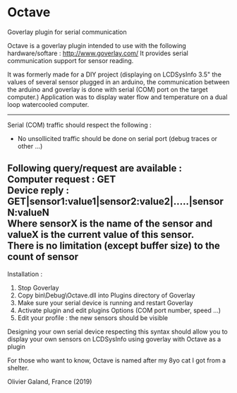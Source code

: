# Octave
Goverlay plugin for serial communication

Octave is a goverlay plugin intended to use with the following hardware/softare : http://www.goverlay.com/
It provides serial communication support for sensor reading.

It was formerly made for a DIY project (displaying on LCDSysInfo 3.5" the values of several sensor plugged
in an arduino, the communication between the arduino and goverlay is done with serial (COM) port
on the target computer.)
Application was to display water flow and temperature on a dual loop watercooled computer.

--------------------------------------------------------------------------------------------------------------
Serial (COM) traffic should respect the following :

- No unsollicited traffic should be done on serial port (debug traces or other ...)

Following query/request are available :<br>
Computer request : GET<br>
Device reply : GET|sensor1:value1|sensor2:value2|.....|sensorN:valueN<br>
Where sensorX is the name of the sensor and valueX is the current value of this sensor.<br>
There is no limitation (except buffer size) to the count of sensor<br> 
--------------------------------------------------------------------------------------------------------------

Installation :
1) Stop Goverlay
2) Copy bin\Debug\Octave.dll into Plugins directory of Goverlay
3) Make sure your serial device is running and restart Goverlay
4) Activate plugin and edit plugins Options (COM port number, speed ...)
5) Edit your profile : the new sensors should be visible

Designing your own serial device respecting this syntax should allow you to display your own sensors
on LCDSysInfo using goverlay with Octave as a plugin

For those who want to know, Octave is named after my 8yo cat I got from a shelter. 

Olivier Galand, France (2019)
